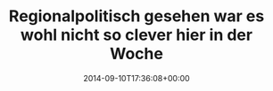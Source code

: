 ---
retweeted: false
source: <a href="http://mvilla.it/fenix" rel="nofollow">Fenix for Android</a>
entities:
  hashtags: []
  symbols: []
  user_mentions: []
  urls: []
display_text_range:
- '0'
- '132'
favorite_count: '0'
id_str: '509757226396180480'
truncated: false
retweet_count: '0'
id: '509757226396180480'
created_at: Wed Sep 10 17:36:08 +0000 2014
favorited: false
full_text: Regionalpolitisch gesehen war es wohl nicht so clever hier in der Woche
  der Unabhängigkeitsdemo mit einem Madrid Board aufzukreuzen.
lang: de
tags:
- pesos/twitter
date: '2014-09-10T17:36:08+00:00'
src: https://twitter.com/bascht/status/509757226396180480
original_url: https://twitter.com/bascht/status/509757226396180480
type: twitter_tweet
text: Regionalpolitisch gesehen war es wohl nicht so clever hier in der Woche der
  Unabhängigkeitsdemo mit einem Madrid Board aufzukreuzen.
title: Regionalpolitisch gesehen war es wohl nicht so clever hier in der Woche

---